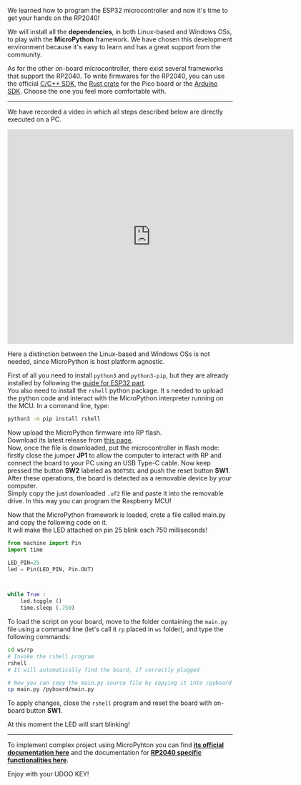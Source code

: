 
We learned how to program the ESP32 microcontroller and now it's time to get your hands on the RP2040!

We will install all the **dependencies**, in both Linux-based and Windows OSs, to play with the **MicroPython** framework.
We have chosen this development environment because it's easy to learn and has a great support from the community.

As for the other on-board microcontroller, there exist several frameworks that support the RP2040.
To write firmwares for the RP2040, you can use the official [C/C++ SDK](https://www.raspberrypi.com/documentation/microcontrollers/c_sdk.html), the [Rust crate](https://crates.io/crates/rp-pico) for the Pico board or the [Arduino SDK](https://github.com/earlephilhower/arduino-pico). Choose the one you feel more comfortable with.

---

We have recorded a video in which all steps described below are directly executed on a PC.
<iframe
    width="640"
    height="480"
    src="https://www.youtube.com/embed/LbhPpFTLdg0"
    frameborder="0"
    allow="autoplay; encrypted-media"
    allowfullscreen
>
</iframe>

Here a distinction between the Linux-based and Windows OSs is not needed, since MicroPython is host platform agnostic.

First of all you need to install `python3` and `python3-pip`, but they are already installed by following the [guide for ESP32 part](/03_Get_Started/00_Get_started_with_ESP32.md).  
You also need to install the `rshell` python package. It s needed to upload the python code and interact with the MicroPython interpreter running on the MCU.
In a command line, type:
```bash
python3 -m pip install rshell
```

Now upload the MicroPython firmware into RP flash.  
Download its latest release from [this page](https://micropython.org/download/rp2-pico/).  
Now, once the file is downloaded, put the microcontroller in flash mode: firstly close the jumper **JP1** to allow the computer to interact with RP and connect the board to your PC using an USB Type-C cable. Now keep pressed the button **SW2** labeled as `BOOTSEL` and push the reset button **SW1**. After these operations, the board is detected as a removable device by your computer.  
Simply copy the just downloaded `.uf2` file and paste it into the removable drive. In this way you can program the Raspberry MCU!

Now that the MicroPython framework is loaded, crete a file called main.py and copy the following code on it.  
It will make the LED attached on pin 25 blink each 750 milliseconds!

```python
from machine import Pin
import time

LED_PIN=25
led = Pin(LED_PIN, Pin.OUT)



while True :
    led.toggle ()
    time.sleep (.750)
```

To load the script on your board, move to the folder containing the `main.py` file using a command line (let's call it `rp` placed in `ws` folder), and type the following commands:
```bash
cd ws/rp
# Invoke the rshell program
rshell
# It will automatically find the board, if correctly plugged

# Now you can copy the main.py source file by copying it into /pyboard folder which represent the connected board
cp main.py /pyboard/main.py
```

To apply changes, close the `rshell` program and reset the board with on-board button **SW1**.

At this moment the LED will start blinking!

---

To implement complex project using MicroPyhton you can find [**its official documentation here**](https://docs.micropython.org/en/latest/) and the documentation for [**RP2040 specific functionalities here**](https://docs.micropython.org/en/latest/library/rp2.html).

Enjoy with your UDOO KEY!